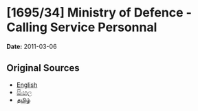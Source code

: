 # [1695/34] Ministry of Defence - Calling Service Personnal

**Date:** 2011-03-06

## Original Sources

- [English](https://documents.gov.lk/view/extra-gazettes/2011/3/1695-34_E.pdf)
- [සිංහල](https://documents.gov.lk/view/extra-gazettes/2011/3/1695-34_S.pdf)
- [தமிழ்](https://documents.gov.lk/view/extra-gazettes/2011/3/1695-34_T.pdf)
